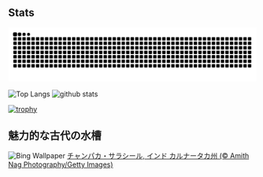 ## Stats
<picture>
  <source media="(prefers-color-scheme: dark)" srcset="https://raw.githubusercontent.com/ba230t/ba230t/output/github-contribution-grid-snake-dark.svg">
  <source media="(prefers-color-scheme: light)" srcset="https://raw.githubusercontent.com/ba230t/ba230t/output/github-contribution-grid-snake.svg">
  <img alt="github contribution grid snake animation" src="https://raw.githubusercontent.com/ba230t/ba230t/output/github-contribution-grid-snake.svg">
</picture>

<p align="left">
  <img alt="Top Langs" height="150px" src="https://github-readme-stats.vercel.app/api/top-langs/?username=ba230t&layout=compact&theme=transparent" />
  <img alt="github stats" height="150px" src="https://github-readme-stats.vercel.app/api?username=ba230t&theme=transparent" />
</p>

[![trophy](https://github-profile-trophy.vercel.app/?username=ba230t&theme=transparent&column=7)](https://github.com/ryo-ma/github-profile-trophy)


<!-- Bing Wallpaper Start -->
## 魅力的な古代の水槽
![Bing Wallpaper](https://www.bing.com/th?id=OHR.ChampakaSarasi_JA-JP0008600806_1920x1080.jpg&rf=LaDigue_1920x1080.jpg&pid=hp)
[チャンパカ・サラシール, インド カルナータカ州 (© Amith Nag Photography/Getty Images)](https://www.bing.com/search?q=Champaka+Sarasi+pond+&form=hpcapt&filters=HpDate%3a%2220250220_1500%22)
<!-- Bing Wallpaper End -->
